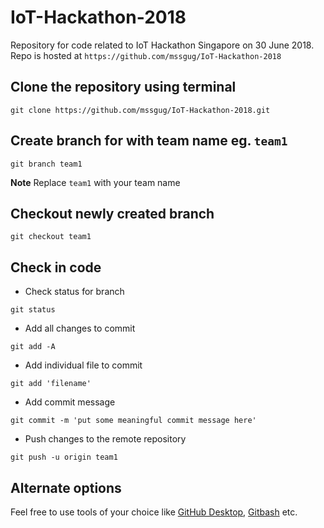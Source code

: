 # IoT-Hackathon-2018

Repository for code related to IoT Hackathon Singapore on 30 June 2018. Repo is hosted at `https://github.com/mssgug/IoT-Hackathon-2018`

## Clone the repository using terminal

`git clone https://github.com/mssgug/IoT-Hackathon-2018.git`

## Create branch for with team name eg. `team1`

`git branch team1`

**Note** Replace `team1` with your team name

## Checkout newly created branch

`git checkout team1`

## Check in code

- Check status for branch

`git status`

- Add all changes to commit

`git add -A`

- Add individual file to commit

`git add 'filename'`

- Add commit message

`git commit -m 'put some meaningful commit message here'`

- Push changes to the remote repository

`git push -u origin team1`

## Alternate options

Feel free to use tools of your choice like [GitHub Desktop](https://desktop.github.com), [Gitbash](https://gitforwindows.org) etc.